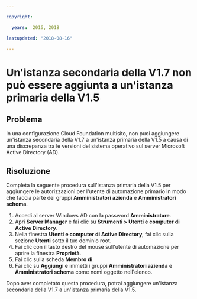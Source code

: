 ```yaml
---

copyright:

  years:  2016, 2018

lastupdated: "2018-08-16"

---
```


# Un'istanza secondaria della V1.7 non può essere aggiunta a un'istanza primaria della V1.5

## Problema
In una configurazione Cloud Foundation multisito, non puoi aggiungere un'istanza secondaria della V1.7 a un'istanza primaria della V1.5 a causa di una discrepanza tra le versioni del sistema operativo sul server Microsoft Active Directory (AD).

## Risoluzione
Completa la seguente procedura sull'istanza primaria della V1.5 per aggiungere le autorizzazioni per l'utente di automazione primario in modo che faccia parte dei gruppi **Amministratori azienda** e **Amministratori schema**.

1. Accedi al server Windows AD con la password **Amministratore**.
2. Apri **Server Manager** e fai clic su **Strumenti > Utenti e computer di Active Directory**.
4. Nella finestra **Utenti e computer di Active Directory**, fai clic sulla sezione **Utenti** sotto il tuo dominio root.
5. Fai clic con il tasto destro del mouse sull'utente di automazione per aprire la finestra **Proprietà**.
6. Fai clic sulla scheda **Membro di**.
7. Fai clic su **Aggiungi** e immetti i gruppi **Amministratori azienda** e **Amministratori schema** come nomi oggetto nell'elenco.  

Dopo aver completato questa procedura, potrai aggiungere un'istanza secondaria della V1.7 a un'istanza primaria della V1.5.
